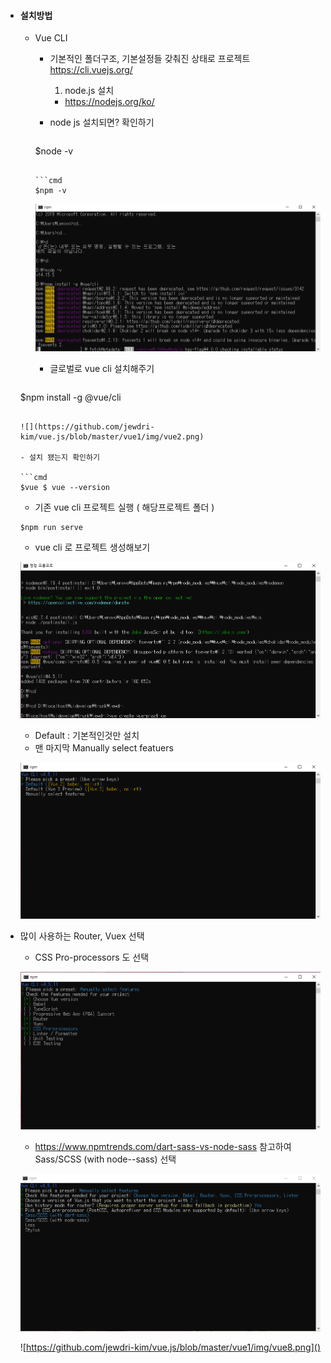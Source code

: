 



- #### 설치방법

  - Vue CLI

    - 기본적인 폴더구조, 기본설정들 갖춰진 상태로 프로젝트 https://cli.vuejs.org/

      1) node.js 설치

      - https://nodejs.org/ko/
    - node js 설치되면? 확인하기 
    
      ```cmd
    $node -v
      ```
    
      ```cmd
    $npm -v
      ```
    
      ![](https://github.com/jewdri-kim/vue.js/blob/master/vue1/img/vue3.png)

    - 글로벌로 vue cli 설치해주기 

    ```cmd
  $npm install -g @vue/cli
    ```
    
    ![](https://github.com/jewdri-kim/vue.js/blob/master/vue1/img/vue2.png)

    - 설치 됐는지 확인하기

    ```cmd
  $vue $ vue --version
    ```
    
    - 기존  vue cli 프로젝트 실행 ( 해당프로젝트 폴더 )

    ```terminal
  $npm run serve
    ```

    
    
  - vue cli 로 프로젝트 생성해보기
    
  
  ![](https://github.com/jewdri-kim/vue.js/blob/master/vue1/img/vue5.png)
  
    -  Default : 기본적인것만 설치
  - 맨 마지막 Manually select featuers 
    
  
  ![](https://github.com/jewdri-kim/vue.js/blob/master/vue1/img/vue6.png)
  
- 많이 사용하는 Router, Vuex 선택
    - CSS Pro-processors 도 선택

    ![](https://github.com/jewdri-kim/vue.js/blob/master/vue1/img/vue9.png)

    - https://www.npmtrends.com/dart-sass-vs-node-sass 참고하여 Sass/SCSS (with node--sass) 선택 

    ![](https://github.com/jewdri-kim/vue.js/blob/master/vue1/img/vue10.png)

    

    

    
  
    
    
    
    
    
    
    ![https://github.com/jewdri-kim/vue.js/blob/master/vue1/img/vue8.png]()

















































